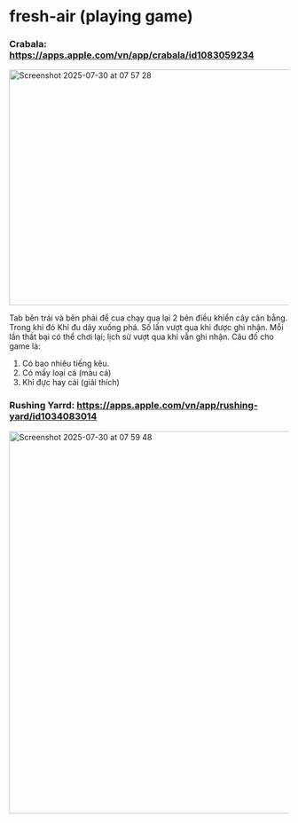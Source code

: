 # fresh-air (playing game)

### Crabala: https://apps.apple.com/vn/app/crabala/id1083059234
<img width="872" height="425" alt="Screenshot 2025-07-30 at 07 57 28" src="https://github.com/user-attachments/assets/8bb83947-35e1-41a1-94fe-b386e2b9c27f" />


Tab bên trái và bên phải để cua chạy qua lại 2 bên điều khiển cây cân bằng.
Trong khi đó Khỉ đu dây xuống phá.
Số lần vượt qua khỉ được ghi nhận.
Mỗi lần thất bại có thể chơi lại; lịch sử vượt qua khỉ vẫn ghi nhận.
Câu đố cho game là:
1. Có bao nhiêu tiếng kêu.
2. Có mấy loại cá (màu cá)
3. Khỉ đực hay cái (giải thích)


### Rushing Yarrd: https://apps.apple.com/vn/app/rushing-yard/id1034083014

<img width="922" height="689" alt="Screenshot 2025-07-30 at 07 59 48" src="https://github.com/user-attachments/assets/feacae32-e8fe-427c-b2c7-280c492798d2" />


